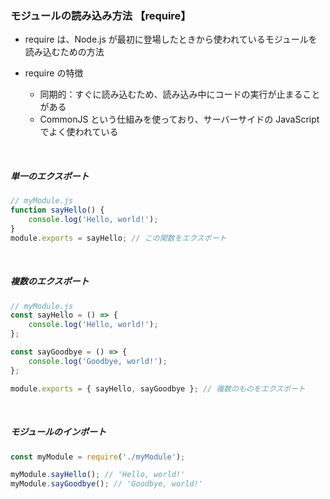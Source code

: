### モジュールの読み込み方法 【require】

-   require は、Node.js が最初に登場したときから使われているモジュールを読み込むための方法
-   require の特徴

    -   同期的：すぐに読み込むため、読み込み中にコードの実行が止まることがある
    -   CommonJS という仕組みを使っており、サーバーサイドの JavaScript でよく使われている

<br/>

##### 単一のエクスポート

```javascript
// myModule.js
function sayHello() {
    console.log('Hello, world!');
}
module.exports = sayHello; // この関数をエクスポート
```

<br/>

##### 複数のエクスポート

```javascript
// myModule.js
const sayHello = () => {
    console.log('Hello, world!');
};

const sayGoodbye = () => {
    console.log('Goodbye, world!');
};

module.exports = { sayHello, sayGoodbye }; // 複数のものをエクスポート
```

<br/>

##### モジュールのインポート

```javascript
const myModule = require('./myModule');

myModule.sayHello(); // 'Hello, world!'
myModule.sayGoodbye(); // 'Goodbye, world!'
```

<br/>
